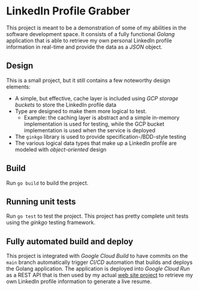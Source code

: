 # LinkedIn Profile Grabber

This project is meant to be a demonstration of some of my abilities in the software development space. It consists of a fully functional _Golang_ application that is able to retrieve my own personal
LinkedIn profile information in real-time and provide the data as a _JSON_ object.

## Design

This is a small project, but it still contains a few noteworthy design elements:

- A simple, but effective, cache layer is included using _GCP storage buckets_ to store the LinkedIn profile data
- Type are designed to make them more logical to test. 
  - Example: the caching layer is abstract and a simple in-memory implementation is used for testing, while the GCP bucket implementation is used when the service is deployed
- The `ginkgo` library is used to provide specification-/BDD-style testing
- The various logical data types that make up a LinkedIn profile are modeled with _object-oriented_ design

## Build

Run `go build` to build the project.

## Running unit tests

Run `go test` to test the project. This project has pretty complete unit tests using the _ginkgo_ testing framework.

## Fully automated build and deploy

This project is integrated with _Google Cloud Build_ to have commits on the `main` branch automatically trigger _CI/CD_ automation that builds and deploys the Golang application.
The application is deployed into _Google Cloud Run_ as a REST API that is then used by my actual [web site project](https://github.com/invinity/mattpitts-site) to retrieve my own LinkedIn profile information to generate a live resume.
